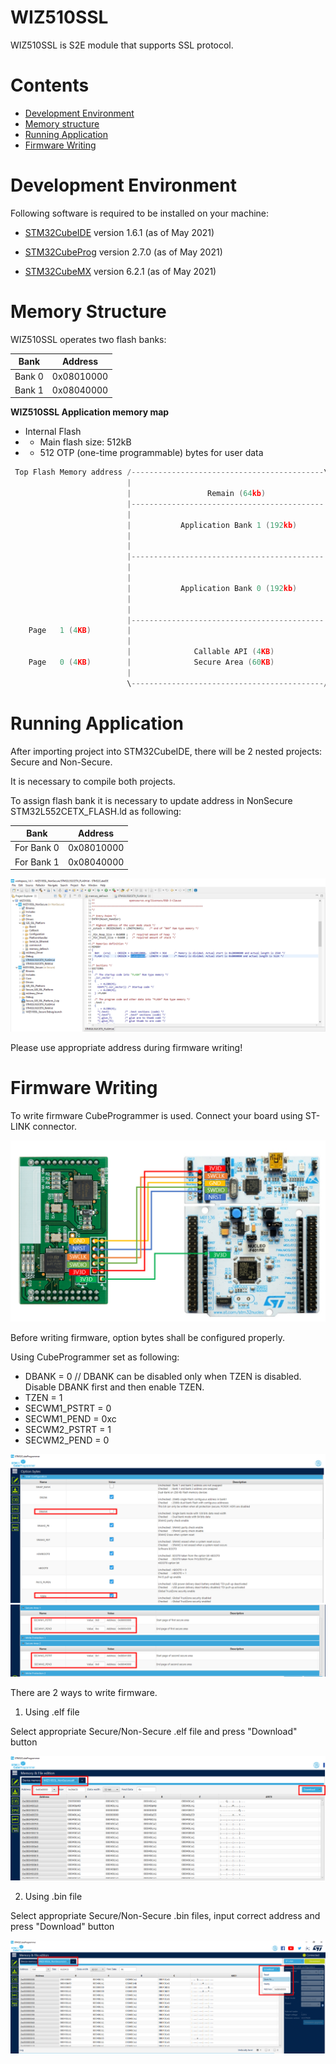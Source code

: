 # WIZ510SSL

WIZ510SSL is S2E module that supports SSL protocol.

# Contents

- [Development Environment](#development-environment)
- [Memory structure](#memory-structure)
- [Running Application](#running-application)
- [Firmware Writing](#firmware-writing)

# Development Environment

Following software is required to be installed on your machine:
- [STM32CubeIDE](https://www.st.com/content/st_com/en/products/development-tools/software-development-tools/stm32-software-development-tools/stm32-ides/stm32cubeide.html) version 1.6.1 (as of May 2021)

- [STM32CubeProg](https://www.st.com/content/st_com/en/products/development-tools/software-development-tools/stm32-software-development-tools/stm32-programmers/stm32cubeprog.html) version 2.7.0 (as of May 2021)

- [STM32CubeMX](https://www.st.com/content/st_com/en/products/development-tools/software-development-tools/stm32-software-development-tools/stm32-configurators-and-code-generators/stm32cubemx.html) version 6.2.1 (as of May 2021)

# Memory Structure

WIZ510SSL operates two flash banks:

| Bank      | Address   |
|-----------|-----------|
| Bank 0    | 0x08010000 |
| Bank 1    | 0x08040000 |


**WIZ510SSL Application memory map**

 * Internal Flash
 *  - Main flash size: 512kB
 *  - 512 OTP (one-time programmable) bytes for user data

```c
 Top Flash Memory address /-------------------------------------------\  0x08080000
                          |                                           |
                          |                 Remain (64kb)             |
                          |-------------------------------------------|  0x08070000
                          |                                           |
                          |           Application Bank 1 (192kb)      |
                          |                                           |
                          |                                           |
                          |-------------------------------------------|  0x08040000
                          |                                           |
                          |                                           |
                          |           Application Bank 0 (192kb)      |
                          |                                           |
                          |                                           |
                          |-------------------------------------------|  0x08010000
    Page   1 (4KB)        |                                           |
                          |                                           |
                          |              Callable API (4KB)           |  0x0800F000
    Page   0 (4KB)        |              Secure Area (60KB)           |
                          |                                           |
                          \-------------------------------------------/  0x08000000
```


# Running Application

After importing project into STM32CubeIDE, there will be 2 nested projects: Secure and Non-Secure.

It is necessary to compile both projects.

To assign flash bank it is necessary to update address in NonSecure STM32L552CETX_FLASH.ld as following:

| Bank      | Address   |
|-----------|-----------|
| For Bank 0    | 0x08010000 |
| For Bank 1    | 0x08040000 |

![](/img/flash_ld.png)

Please use appropriate address during firmware writing!

# Firmware Writing

To write firmware CubeProgrammer is used.
Connect your board using ST-LINK connector.

![](/img/stlink_connection.png)

Before writing firmware, option bytes shall be configured properly.

Using CubeProgrammer set as following:

- DBANK = 0 // DBANK can be disabled only when TZEN is disabled. Disable DBANK first and then enable TZEN.
- TZEN = 1
- SECWM1_PSTRT = 0
- SECWM1_PEND = 0xc
- SECWM2_PSTRT = 1
- SECWM2_PEND = 0

![](/img/cubeprogrammer_settings.png)

There are 2 ways to write firmware.

1. Using .elf file

Select appropriate Secure/Non-Secure .elf file and press "Download" button

![](/img/elf_writing.png)

2. Using .bin file

Select appropriate Secure/Non-Secure .bin files, input correct address and press "Download" button

![](/img/bin_writing.png)
